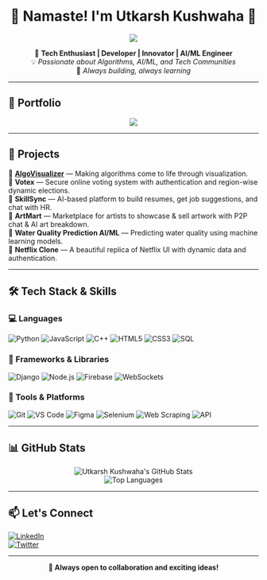 <h1 align="center">🙏 Namaste! I'm Utkarsh Kushwaha 👋</h1>
<p align="center">
  <img src="https://img.shields.io/badge/-Ut--code--crush-8e44ad?style=for-the-badge&logo=github&logoColor=white" />
</p>


<p align="center">
🚀 <b>Tech Enthusiast | Developer | Innovator | AI/ML Engineer</b><br/>
💡 <i>Passionate about Algorithms, AI/ML, and Tech Communities</i><br/>
🎯 <i>Always building, always learning</i>
</p>

---

## 🚀 Portfolio
<p align="center">
  <a href="https://utkarsh-portfolio-phi.vercel.app/" target="_blank">
    <img src="https://img.shields.io/badge/-My%20Portfolio-000?style=for-the-badge&logo=vercel&logoColor=white"/>
  </a>
</p>

---

## 🚀 Projects

🔹 [**AlgoVisualizer**](https://github.com/team-vasiliades/algovisualizer) — Making algorithms come to life through visualization.  
🔹 **Votex** — Secure online voting system with authentication and region-wise dynamic elections.  
🔹 **SkillSync** — AI-based platform to build resumes, get job suggestions, and chat with HR.  
🔹 **ArtMart** — Marketplace for artists to showcase & sell artwork with P2P chat & AI art breakdown.  
🔹 **Water Quality Prediction AI/ML** — Predicting water quality using machine learning models.  
🔹 **Netflix Clone** — A beautiful replica of Netflix UI with dynamic data and authentication.

---

## 🛠 Tech Stack & Skills

### 💻 Languages
![Python](https://img.shields.io/badge/-Python-3776AB?style=flat&logo=python&logoColor=white) 
![JavaScript](https://img.shields.io/badge/-JavaScript-F7DF1E?style=flat&logo=javascript&logoColor=black)
![C++](https://img.shields.io/badge/-C++-00599C?style=flat&logo=c%2B%2B&logoColor=white)
![HTML5](https://img.shields.io/badge/-HTML5-E34F26?style=flat&logo=html5&logoColor=white)
![CSS3](https://img.shields.io/badge/-CSS3-1572B6?style=flat&logo=css3&logoColor=white)
![SQL](https://img.shields.io/badge/-SQL-4479A1?style=flat&logo=mysql&logoColor=white)

### 🚀 Frameworks & Libraries
![Django](https://img.shields.io/badge/-Django-092E20?style=flat&logo=django&logoColor=white)
![Node.js](https://img.shields.io/badge/-Node.js-339933?style=flat&logo=node.js&logoColor=white)
![Firebase](https://img.shields.io/badge/-Firebase-FFCA28?style=flat&logo=firebase&logoColor=black)
![WebSockets](https://img.shields.io/badge/-WebSockets-000000?style=flat&logo=websocket&logoColor=white)

### 🧰 Tools & Platforms
![Git](https://img.shields.io/badge/-Git-F05032?style=flat&logo=git&logoColor=white)
![VS Code](https://img.shields.io/badge/-VS%20Code-007ACC?style=flat&logo=visual-studio-code&logoColor=white)
![Figma](https://img.shields.io/badge/-Figma-F24E1E?style=flat&logo=figma&logoColor=white)
![Selenium](https://img.shields.io/badge/-Selenium-43B02A?style=flat&logo=selenium&logoColor=white)
![Web Scraping](https://img.shields.io/badge/-Web%20Scraping-4B8BBE?style=flat&logo=python&logoColor=white)
![API](https://img.shields.io/badge/-REST%20APIs-FF6F00?style=flat&logo=api&logoColor=white)

---

## 📊 GitHub Stats

<p align="center">
  <img src="https://github-readme-stats.vercel.app/api?username=utkarsh-246&show_icons=true&theme=radical" alt="Utkarsh Kushwaha's GitHub Stats"/>
  <br/>
  <img src="https://github-readme-stats.vercel.app/api/top-langs/?username=utkarsh-246&layout=compact&theme=radical" alt="Top Languages"/>
</p>

---

## 📫 Let's Connect

[![LinkedIn](https://img.shields.io/badge/-LinkedIn-0077B5?style=flat&logo=linkedin&logoColor=white)](https://www.linkedin.com/in/utkarsh-kushwaha-662679315/)  
[![Twitter](https://img.shields.io/badge/-Twitter-1DA1F2?style=flat&logo=twitter&logoColor=white)](https://x.com/utkarshk246)

---

<p align="center"><b>🚀 Always open to collaboration and exciting ideas!</b></p>

